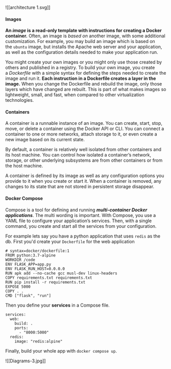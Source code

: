 

![[architecture 1.svg]]


#### Images

**An _image_ is a read-only template with instructions for creating a Docker container.** Often, an image is _based on_ another image, with some additional customization. For example, you may build an image which is based on the `ubuntu` image, but installs the Apache web server and your application, as well as the configuration details needed to make your application run.

You might create your own images or you might only use those created by others and published in a registry. To build your own image, you create a _Dockerfile_ with a simple syntax for defining the steps needed to create the image and run it. **Each instruction in a Dockerfile creates a layer in the image.** When you change the Dockerfile and rebuild the image, only those layers which have changed are rebuilt. This is part of what makes images so lightweight, small, and fast, when compared to other virtualization technologies.

#### Containers

A container is a runnable instance of an image. You can create, start, stop, move, or delete a container using the Docker API or CLI. You can connect a container to one or more networks, attach storage to it, or even create a new image based on its current state.

By default, a container is relatively well isolated from other containers and its host machine. You can control how isolated a container’s network, storage, or other underlying subsystems are from other containers or from the host machine.

A container is defined by its image as well as any configuration options you provide to it when you create or start it. When a container is removed, any changes to its state that are not stored in persistent storage disappear.

####  Docker Compose
Compose is a tool for defining and running ***multi-container Docker applications***. The multi wording is important. With Compose, you use a YAML file to configure your application’s services. Then, with a single command, you create and start all the services from your configuration.

For example lets say you have a python application that uses `redis` as the db. First you'd create your `Dockerfile` for the web application
```Docker
# syntax=docker/dockerfile:1
FROM python:3.7-alpine
WORKDIR /code
ENV FLASK_APP=app.py
ENV FLASK_RUN_HOST=0.0.0.0
RUN apk add --no-cache gcc musl-dev linux-headers
COPY requirements.txt requirements.txt
RUN pip install -r requirements.txt
EXPOSE 5000
COPY . .
CMD ["flask", "run"]
```

Then you define your **services** in a Compose file.
```
services:
  web:
    build: .
    ports:
      - "8000:5000"
  redis:
    image: "redis:alpine"
```

Finally, build your whole app with `docker compose up`.

![[Diagrams-3.jpg]]